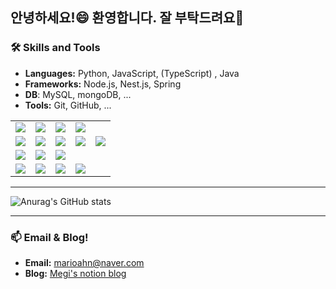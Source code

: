 <!--
**marioahn/marioahn** is a ✨ _special_ ✨ repository because its `README.md` (this file) appears on your GitHub profile.

Here are some ideas to get you started:

- 🔭 I’m currently working on ...
- 🌱 I’m currently learning ...
- 👯 I’m looking to collaborate on ...
- 🤔 I’m looking for help with ...
- 💬 Ask me about ...
- 📫 How to reach me: ...
- 😄 Pronouns: ...
- ⚡ Fun fact: ...

- referrence
  https://velog.io/@oka1313/Github-%EA%B9%83%ED%97%88%EB%B8%8C-%ED%94%84%EB%A1%9C%ED%95%84-%EA%BE%B8%EB%AF%B8%EA%B8%B0
  https://github.com/rzashakeri/beautify-github-profile?tab=readme-ov-file#-what-do-we-do-after-seeing-these-profiles-
  https://80000coding.oopy.io/865f4b2a-5198-49e8-a173-0f893a4fed45




<img src="https://img.shields.io/badge/TensorFlow-FF6F00?style=for-the-badge&logo=TensorFlow&logoColor=white">

  
-->
## 안녕하세요!😄 환영합니다. 잘 부탁드려요🌱

### 🛠️ Skills and Tools
- **Languages:** Python, JavaScript, (TypeScript) , Java
- **Frameworks:** Node.js, Nest.js, Spring
- **DB**: MySQL, mongoDB, ...
- **Tools:** Git, GitHub, ...

<table>
  <tr>
    <td>
      <img src="https://img.shields.io/badge/Python-3776AB?style=for-the-badge&logo=Python&logoColor=white">
    </td>
    <td>
      <img src="https://img.shields.io/badge/JavaScript-F7DF1E?style=for-the-badge&logo=javascript&logoColor=black">
    </td>
    <td>
      <img src="https://img.shields.io/badge/TypeScript-3178C6?style=for-the-badge&logo=typescript&logoColor=white">
    </td>
    <td>
      <img src="https://img.shields.io/badge/Java-007396?style=for-the-badge&logo=java&logoColor=white">
    </td>
    <td></td>
  </tr>
  <tr>
    <td>
      <img src="https://img.shields.io/badge/Node.js-339933?style=for-the-badge&logo=nodedotjs&logoColor=white">
    </td>
    <td>
      <img src="https://img.shields.io/badge/Express-000000?style=for-the-badge&logo=express&logoColor=white">
    </td>
    <td>
      <img src="https://img.shields.io/badge/Nest.js-E0234E?style=for-the-badge&logo=nestjs&logoColor=white">
    </td>
    <td>
      <img src="https://img.shields.io/badge/Spring-6DB33F?style=for-the-badge&logo=spring&logoColor=white">
    </td>
    <td>
      <img src="https://img.shields.io/badge/React-61DAFB?style=for-the-badge&logo=react&logoColor=black">
    </td>
  </tr>
  <tr>
    <td>
      <img src="https://img.shields.io/badge/mysql-4479A1?style=for-the-badge&logo=mysql&logoColor=white">
    </td>
    <td>
      <img src="https://img.shields.io/badge/MongoDB-47A248?style=for-the-badge&logo=mongodb&logoColor=white">
    </td>
    <td>
      <img src="https://img.shields.io/badge/H2-007396?style=for-the-badge&logoColor=white">
    </td>
    <td></td>
    <td></td>
  </tr>
  <tr>
    <td>
      <img src="https://img.shields.io/badge/git-F05032?style=for-the-badge&logo=git&logoColor=white">
    </td>
    <td>
      <img src="https://img.shields.io/badge/github-181717?style=for-the-badge&logo=github&logoColor=white">
    </td>
    <td>
      <img src="https://img.shields.io/badge/GitHub_Actions-2088FF?style=for-the-badge&logo=github-actions&logoColor=white">
    </td>
    <td>
      <img src="https://img.shields.io/badge/AWS-232F3E?style=for-the-badge&logo=amazon-aws&logoColor=white">
    </td>
    <td></td>
  </tr>
</table>


---

![Anurag's GitHub stats](https://github-readme-stats.vercel.app/api?username=marioahn&show_icons=true&theme=calm_pink)

---

### 📫 Email & Blog!
- **Email:** [marioahn@naver.com](mailto:marioahn@example.com)
- **Blog:** [Megi's notion blog](https://marioa.notion.site/HJ-s-blog-30ccccc91deb489cb5bc0dbfe731fa70?pvs=4)
